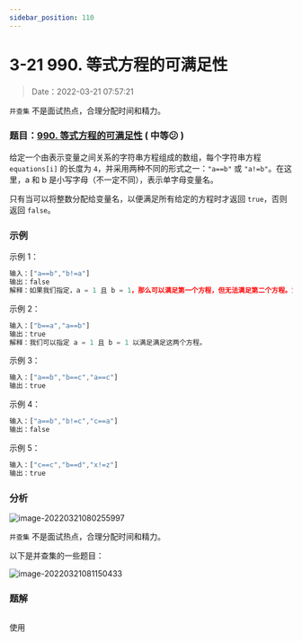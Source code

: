 ```yaml
---
sidebar_position: 110
---
```


# 3-21 990. 等式方程的可满足性

> Date：2022-03-21 07:57:21

`并查集` 不是面试热点，合理分配时间和精力。

### 题目：[990. 等式方程的可满足性](https://leetcode-cn.com/problems/satisfiability-of-equality-equations/) ( 中等:confused: )

给定一个由表示变量之间关系的字符串方程组成的数组，每个字符串方程 `equations[i]` 的长度为 `4`，并采用两种不同的形式之一：`"a==b"` 或 `"a!=b"`。在这里，a 和 b 是小写字母（不一定不同），表示单字母变量名。

只有当可以将整数分配给变量名，以便满足所有给定的方程时才返回 `true`，否则返回 `false`。

### 示例

示例 1：

```ts
输入：["a==b","b!=a"]
输出：false
解释：如果我们指定，a = 1 且 b = 1，那么可以满足第一个方程，但无法满足第二个方程。没有办法分配变量同时满足这两个方程。
```

示例 2：

```ts
输入：["b==a","a==b"]
输出：true
解释：我们可以指定 a = 1 且 b = 1 以满足满足这两个方程。
```

示例 3：

```ts
输入：["a==b","b==c","a==c"]
输出：true
```

示例 4：

```ts
输入：["a==b","b!=c","c==a"]
输出：false
```

示例 5：

```ts
输入：["c==c","b==d","x!=z"]
输出：true
```

### 分析

![image-20220321080255997](https://cdn.gincool.com//img/image-20220321080255997.png)

`并查集` 不是面试热点，合理分配时间和精力。

以下是并查集的一些题目：

![image-20220321081150433](https://cdn.gincool.com//img/image-20220321081150433.png)

### 题解

```ts

```

使用

```ts

```
